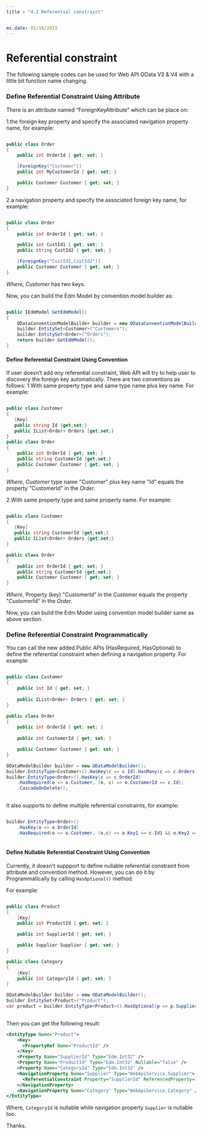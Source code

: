 ```yaml
---
title : "4.2 Referential constraint"


ms.date: 01/16/2015
---
```

# Referential constraint

The following sample codes can be used for Web API OData V3 & V4 with a little bit function name changing.

### Define Referential Constraint Using Attribute

There is an attribute named “ForeignKeyAttribute” which can be place on:

1.the foreign key property and specify the associated navigation property name, for example: 

```C#

public class Order
{
    public int OrderId { get; set; }

    [ForeignKey("Customer")]
    public int MyCustomerId { get; set; }

    public Customer Customer { get; set; }
}

```

2.a navigation property and specify the associated foreign key name, for example:

```C#

public class Order
{
    public int OrderId { get; set; }

    public int CustId1 { get; set; }
    public string CustId2 { get; set; }

    [ForeignKey("CustId1,CustId2")]
    public Customer Customer { get; set; }
}

```
*Where*, *Customer* has two keys.

Now, you can build the Edm Model by convention model builder as:

```C#

public IEdmModel GetEdmModel()
{            
    ODataConventionModelBuilder builder = new ODataConventionModelBuilder();
    builder.EntitySet<Customer>("Customers");
    builder.EntitySet<Order>("Orders");
    return builder.GetEdmModel();
}

```

#### Define Referential Constraint Using Convention

If user doesn’t add *any* referential constraint, Web API will try to help user to discovery the foreign key automatically. There are two conventions as follows:
1.With same property type and same type name plus key name. For example:
   
```C#

public class Customer
{ 
   [Key]
   public string Id {get;set;}
   public IList<Order> Orders {get;set;}
}
public class Order
{
    public int OrderId { get; set; }
    public string CustomerId {get;set;}
    public Customer Customer { get; set; }
}

```
*Where*, *Customer* type name "Customer" plus key name "Id" equals the property "CustomerId" in the *Order*.

2.With same property type and same property name. For example:
   
```C#

public class Customer
{ 
   [Key]
   public string CustomerId {get;set;}
   public IList<Order> Orders {get;set;}
}

public class Order
{
    public int OrderId { get; set; }
    public string CustomerId {get;set;}
    public Customer Customer { get; set; }
}

```
*Where*, Property (key) "CustomerId" in the *Customer* equals the property "CustomerId" in the *Order*.

Now, you can build the Edm Model using convention model builder same as above section.

### Define Referential Constraint Programmatically
You can call the new added Public APIs (HasRequired, HasOptional) to define the referential constraint when defining a navigation property. For example:

```C#

public class Customer
{
    public int Id { get; set; }
       
    public IList<Order> Orders { get; set; }
}

public class Order
{
    public int OrderId { get; set; }
 
    public int CustomerId { get; set; }         

    public Customer Customer { get; set; }
}

ODataModelBuilder builder = new ODataModelBuilder();
builder.EntityType<Customer>().HasKey(c => c.Id).HasMany(c => c.Orders);
builder.EntityType<Order>().HasKey(c => c.OrderId)
    .HasRequired(o => o.Customer, (o, c) => o.CustomerId == c.Id);
    .CascadeOnDelete();
    
```

It also supports to define multiple referential constraints, for example:
```C#

builder.EntityType<Order>()
    .HasKey(o => o.OrderId)
    .HasRequired(o => o.Customer, (o,c) => o.Key1 == c.Id1 && o.Key2 == c.Id2);
    
```

#### Define Nullable Referential Constraint Using Convention

Currently, it doesn't suppport to define nullable referential constraint from attribute and convention method. However, you can do it by Programmatically by calling `HasOptional()` method:

For example:

```C#

public class Product
{
    [Key]
    public int ProductId { get; set; }

    public int SupplierId { get; set; }

    public Supplier Supplier { get; set; }
}

public class Category
{
    [Key]
    public int CategoryId { get; set; }
}

ODataModelBuilder builder = new ODataModelBuilder();
builder.EntitySet<Product>("Product");
var product = builder.EntityType<Product>().HasOptional(p => p.Supplier, (p, s) => p.SupplierId == s.SupplierId);
    
```

Then you can get the following result:

```XML
<EntityType Name="Product">
    <Key>
      <PropertyRef Name="ProductId" />
    </Key>
    <Property Name="SupplierId" Type="Edm.Int32" />
    <Property Name="ProductId" Type="Edm.Int32" Nullable="false" />
    <Property Name="CategoryId" Type="Edm.Int32" />
    <NavigationProperty Name="Supplier" Type="WebApiService.Supplier">
      <ReferentialConstraint Property="SupplierId" ReferencedProperty="SupplierId" />
    </NavigationProperty>
    <NavigationProperty Name="Category" Type="WebApiService.Category" />
</EntityType>
```

Where, `CategoryId` is nullable while navigation property `Supplier` is nullable too.

Thanks.
